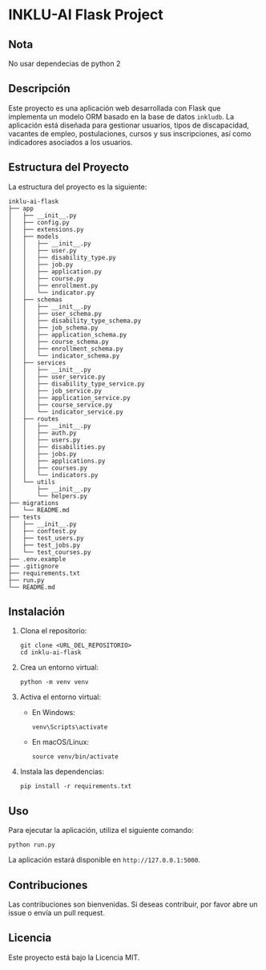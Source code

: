 # INKLU-AI Flask Project

## Nota 
No usar dependecias de python 2

## Descripción
Este proyecto es una aplicación web desarrollada con Flask que implementa un modelo ORM basado en la base de datos `inkludb`. La aplicación está diseñada para gestionar usuarios, tipos de discapacidad, vacantes de empleo, postulaciones, cursos y sus inscripciones, así como indicadores asociados a los usuarios.

## Estructura del Proyecto
La estructura del proyecto es la siguiente:

```
inklu-ai-flask
├── app
│   ├── __init__.py
│   ├── config.py
│   ├── extensions.py
│   ├── models
│   │   ├── __init__.py
│   │   ├── user.py
│   │   ├── disability_type.py
│   │   ├── job.py
│   │   ├── application.py
│   │   ├── course.py
│   │   ├── enrollment.py
│   │   └── indicator.py
│   ├── schemas
│   │   ├── __init__.py
│   │   ├── user_schema.py
│   │   ├── disability_type_schema.py
│   │   ├── job_schema.py
│   │   ├── application_schema.py
│   │   ├── course_schema.py
│   │   ├── enrollment_schema.py
│   │   └── indicator_schema.py
│   ├── services
│   │   ├── __init__.py
│   │   ├── user_service.py
│   │   ├── disability_type_service.py
│   │   ├── job_service.py
│   │   ├── application_service.py
│   │   ├── course_service.py
│   │   └── indicator_service.py
│   ├── routes
│   │   ├── __init__.py
│   │   ├── auth.py
│   │   ├── users.py
│   │   ├── disabilities.py
│   │   ├── jobs.py
│   │   ├── applications.py
│   │   ├── courses.py
│   │   └── indicators.py
│   └── utils
│       ├── __init__.py
│       └── helpers.py
├── migrations
│   └── README.md
├── tests
│   ├── __init__.py
│   ├── conftest.py
│   ├── test_users.py
│   ├── test_jobs.py
│   └── test_courses.py
├── .env.example
├── .gitignore
├── requirements.txt
├── run.py
└── README.md
```

## Instalación
1. Clona el repositorio:
   ```
   git clone <URL_DEL_REPOSITORIO>
   cd inklu-ai-flask
   ```

2. Crea un entorno virtual:
   ```
   python -m venv venv
   ```

3. Activa el entorno virtual:
   - En Windows:
     ```
     venv\Scripts\activate
     ```
   - En macOS/Linux:
     ```
     source venv/bin/activate
     ```

4. Instala las dependencias:
   ```
   pip install -r requirements.txt
   ```

## Uso
Para ejecutar la aplicación, utiliza el siguiente comando:
```
python run.py
```

La aplicación estará disponible en `http://127.0.0.1:5000`.

## Contribuciones
Las contribuciones son bienvenidas. Si deseas contribuir, por favor abre un issue o envía un pull request.

## Licencia
Este proyecto está bajo la Licencia MIT.